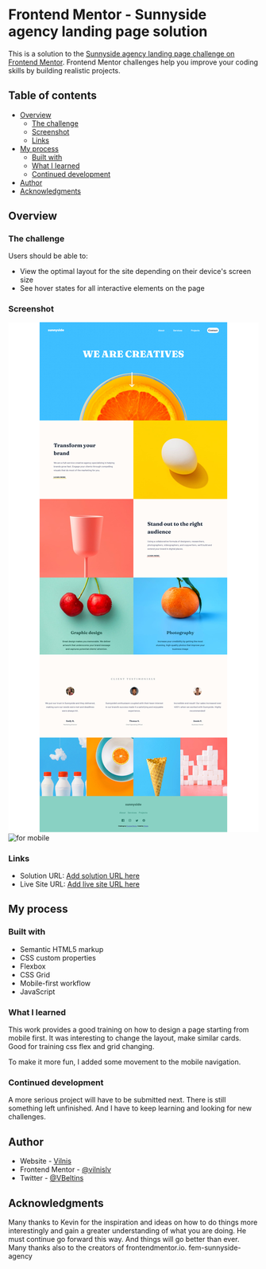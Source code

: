 # Frontend Mentor - Sunnyside agency landing page solution

This is a solution to the [Sunnyside agency landing page challenge on Frontend Mentor](https://www.frontendmentor.io/challenges/sunnyside-agency-landing-page-7yVs3B6ef). Frontend Mentor challenges help you improve your coding skills by building realistic projects.

## Table of contents

- [Overview](#overview)
  - [The challenge](#the-challenge)
  - [Screenshot](#screenshot)
  - [Links](#links)
- [My process](#my-process)
  - [Built with](#built-with)
  - [What I learned](#what-i-learned)
  - [Continued development](#continued-development)
- [Author](#author)
- [Acknowledgments](#acknowledgments)

## Overview

### The challenge

Users should be able to:

- View the optimal layout for the site depending on their device's screen size
- See hover states for all interactive elements on the page

### Screenshot

![for desktops and tabs](<screenshot Frontend Mentor synnyside-agency for desktops.png>)
![for mobile](<screenshot Frontend Mentor synnyside-agency for mobile.png>)

### Links

- Solution URL: [Add solution URL here](https://your-solution-url.com)
- Live Site URL: [Add live site URL here](https://your-live-site-url.com)

## My process

### Built with

- Semantic HTML5 markup
- CSS custom properties
- Flexbox
- CSS Grid
- Mobile-first workflow
- JavaScript

### What I learned

This work provides a good training on how to design a page starting from mobile first. It was  interesting to change the layout, make similar cards. Good for training css flex and grid changing.

To make it more fun, I added some movement to the mobile navigation.

### Continued development

A more serious project will have to be submitted next. There is still something left unfinished. And I have to keep learning and looking for new challenges.

## Author

- Website - [Vilnis](http://www.vilnislv.com)
- Frontend Mentor - [@vilnislv](https://www.frontendmentor.io/profile/vilnislv)
- Twitter - [@VBeltins](https://www.twitter.com/VBeltins)

## Acknowledgments

Many thanks to Kevin for the inspiration and ideas on how to do things more interestingly and gain a greater understanding of what you are doing. He must continue go forward this way. And things will go better than ever.
Many thanks also to the creators of frontendmentor.io.
f e m - s u n n y s i d e - a g e n c y 
 
 
